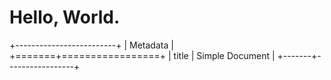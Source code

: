 # Hello, World.

+-------------------------+
| Metadata                |
+=======+=================+
| title | Simple Document |
+-------+-----------------+

